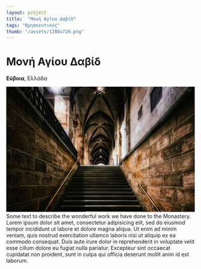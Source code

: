 ```yaml
---
layout: project
title:  "Μονή Αγίου Δαβίδ"
tags: "Θρησκευτικός"
thumb: "/assets/1280x720.png"
---
```


# Μονή Αγίου Δαβίδ

**Εύβοια**, Ελλάδα

![My helpful screenshot](/assets/stairs-g539fb8114_1280.jpeg)
Some text to describe the wonderful work we have done to the Monastery. Lorem ipsum dolor sit amet, consectetur adipisicing elit, sed do eiusmod tempor incididunt ut labore et dolore magna aliqua. Ut enim ad minim veniam, quis nostrud exercitation ullamco laboris nisi ut aliquip ex ea commodo consequat. Duis aute irure dolor in reprehenderit in voluptate velit esse cillum dolore eu fugiat nulla pariatur. Excepteur sint occaecat cupidatat non proident, sunt in culpa qui officia deserunt mollit anim id est laborum.
